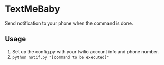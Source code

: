 # TextMeBaby
Send notification to your phone when the command is done.

## Usage
1. Set up the config.py with your twilio account info and phone number.
2. `python notif.py "[command to be executed]"`

